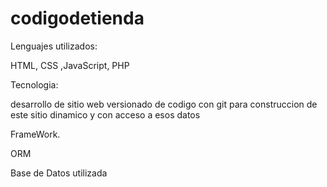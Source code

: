 # codigodetienda
 Lenguajes utilizados:
 
 HTML, CSS ,JavaScript, PHP

Tecnologia:

desarrollo de sitio web versionado de codigo con git para construccion de este sitio dinamico y con acceso a esos datos

FrameWork.

ORM

Base de Datos utilizada
